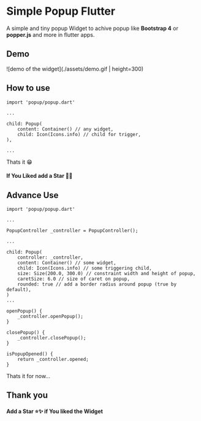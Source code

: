 # Simple Popup Flutter

A simple and tiny popup Widget to achive popup like **Bootstrap 4** or **popper.js** and more in flutter apps.

## Demo

![demo of the widget](./assets/demo.gif | height=300)

## How to use

```
import 'popup/popup.dart'

...

child: Popup(
    content: Container() // any widget,
    child: Icon(Icons.info) // child for trigger,
),

...
```

Thats it 😁

#### If You Liked add a Star 🌟🌟

## Advance Use

```
import 'popup/popup.dart'

...

PopupController _controller = PopupController();

...

child: Popup(
    controller: _controller,
    content: Container() // some widget,
    child: Icon(Icons.info) // some triggering child,
    size: Size(200.0, 300.0) // constraint width and height of popup,
    caretSize: 6.0 // size of caret on popup,
    rounded: true // add a border radius around popup (true by default),
)
...

openPopup() {
    _controller.openPopup();
}

closePopup() {
    _controller.closePopup();
}

isPopupOpened() {
    return _controller.opened;
}
```

Thats it for now...

## Thank you

#### Add a Star ⭐✨ if You liked the Widget
